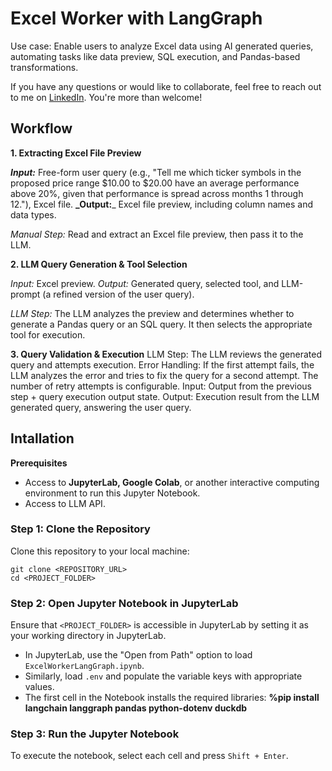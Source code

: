 # Excel Worker with LangGraph

Use case: Enable users to analyze Excel data using AI generated queries, automating tasks like data preview, SQL execution, and Pandas-based transformations.

If you have any questions or would like to collaborate, feel free to reach out to me on [LinkedIn](https://www.linkedin.com/in/jenya-stoeva-60477249/). You're more than welcome!

## Workflow

**1. Extracting Excel File Preview**

**_Input:_** Free-form user query (e.g., "Tell me which ticker symbols in the proposed price range $10.00 to $20.00 have an average performance above 20%, given that performance is spread across months 1 through 12."), Excel file.
**_Output:**_ Excel file preview, including column names and data types.

*Manual Step:* Read and extract an Excel file preview, then pass it to the LLM.

**2. LLM Query Generation & Tool Selection**

*Input:* Excel preview.
*Output:* Generated query, selected tool, and LLM-prompt (a refined version of the user query).

*LLM Step:* The LLM analyzes the preview and determines whether to generate a Pandas query or an SQL query. It then selects the appropriate tool for execution.

**3. Query Validation & Execution**
LLM Step: The LLM reviews the generated query and attempts execution.
Error Handling: If the first attempt fails, the LLM analyzes the error and tries to fix the query for a second attempt. The number of retry attempts is configurable.
Input: Output from the previous step + query execution output state.
Output: Execution result from the LLM generated query, answering the user query.

## Intallation

<b>Prerequisites</b>

* Access to <b>JupyterLab, Google Colab</b>, or another interactive computing environment to run this Jupyter Notebook.
* Access to LLM API.

### Step 1: Clone the Repository

Clone this repository to your local machine:
```
git clone <REPOSITORY_URL>
cd <PROJECT_FOLDER>
```

### Step 2: Open Jupyter Notebook in JupyterLab

Ensure that ```<PROJECT_FOLDER>``` is accessible in JupyterLab by setting it as your working directory in JupyterLab.
 * In JupyterLab, use the "Open from Path" option to load ```ExcelWorkerLangGraph.ipynb```.
 * Similarly, load ```.env``` and populate the variable keys with appropriate values.
 * The first cell in the Notebook installs the required libraries: **%pip install langchain langgraph pandas python-dotenv duckdb**

### Step 3: Run the Jupyter Notebook

To execute the notebook, select each cell and press ```Shift + Enter```.
